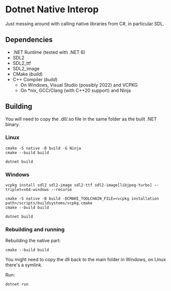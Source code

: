 # Dotnet Native Interop

Just messing around with calling native libraries from C#,
in particular SDL.

## Dependencies

* .NET Runtime (tested with .NET 6)
* SDL2
* SDL2_ttf
* SDL2_image
* CMake (_build_)
* C++ Compiler (_build_)
  * On Windows, Visual Studio (possibly 2022) and VCPKG
  * On *nix, GCC/Clang (with C++20 support) and Ninja

## Building

You will need to copy the .dll/.so file in the same folder as the built .NET binary.

### Linux

```
cmake -S native -B build -G Ninja
cmake --build build

dotnet build
```

### Windows

```
vcpkg install sdl2 sdl2-image sdl2-ttf sdl2-image[libjpeg-turbo] --triplet=x64-windows --recurse

cmake -S native -B build -DCMAKE_TOOLCHAIN_FILE=<vcpkg installation path>/scripts/buildsystems/vcpkg.cmake
cmake --build build

dotnet build
```

### Rebuilding and running

Rebuilding the native part:
```
cmake --build build
```
You might need to copy the dll back to the main folder in Windows,
on Linux there's a symlink.

Run:
```
dotnet run
```

